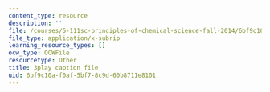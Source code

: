 ```yaml
---
content_type: resource
description: ''
file: /courses/5-111sc-principles-of-chemical-science-fall-2014/6bf9c10af0af5bf78c9d60b8711e8101_O192jrR80oo.vtt
file_type: application/x-subrip
learning_resource_types: []
ocw_type: OCWFile
resourcetype: Other
title: 3play caption file
uid: 6bf9c10a-f0af-5bf7-8c9d-60b8711e8101
---
```

